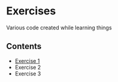 # Exercises
Various code created while learning things

## Contents
- [Exercise 1](exercise1/README.md)
- Exercise 2
- Exercise 3
